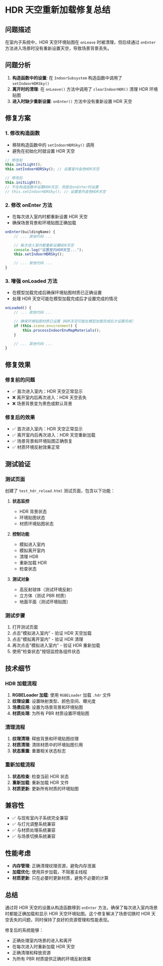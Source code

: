 # HDR 天空重新加载修复总结

## 问题描述

在室内子系统中，HDR 天空环境贴图在 `onLeave` 时被清理，但后续通过 `onEnter` 方法进入场景时没有重新设置天空，导致场景背景丢失。

## 问题分析

1. **构造函数中的设置**: 在 `IndoorSubsystem` 构造函数中调用了 `setIndoorHDRSky()`
2. **离开时的清理**: 在 `onLeave()` 方法中调用了 `clearIndoorHDR()` 清理 HDR 环境贴图
3. **进入时缺少重新设置**: `onEnter()` 方法中没有重新设置 HDR 天空

## 修复方案

### 1. 修改构造函数

- 移除构造函数中的 `setIndoorHDRSky()` 调用
- 避免在初始化时就设置 HDR 天空

```javascript
// 修改前
this.initLight();
this.setIndoorHDRSky(); // 设置室内金色HDR天空

// 修改后
this.initLight();
// 不在构造函数中设置HDR天空，而是在onEnter时设置
// this.setIndoorHDRSky(); // 设置室内金色HDR天空
```

### 2. 修改 onEnter 方法

- 在每次进入室内时都重新设置 HDR 天空
- 确保场景背景和环境贴图正确加载

```javascript
onEnter(buildingName) {
    // ... 其他代码 ...

    // 每次进入室内都重新设置HDR天空
    console.log("设置室内HDR天空...");
    this.setIndoorHDRSky();

    // ... 其他代码 ...
}
```

### 3. 增强 onLoaded 方法

- 在模型加载完成后确保环境贴图材质已正确设置
- 处理 HDR 天空可能在模型加载完成后才设置完成的情况

```javascript
onLoaded() {
    // ... 其他代码 ...

    // 确保环境贴图材质已设置（HDR天空可能在模型加载完成后才设置完成）
    if (this.scene.environment) {
        this.processIndoorEnvMapMaterials();
    }

    // ... 其他代码 ...
}
```

## 修复效果

### 修复前的问题

- ✅ 首次进入室内：HDR 天空正常显示
- ❌ 离开室内后再次进入：HDR 天空丢失
- ❌ 场景背景变为黑色或默认背景

### 修复后的效果

- ✅ 首次进入室内：HDR 天空正常显示
- ✅ 离开室内后再次进入：HDR 天空重新加载
- ✅ 场景背景和环境贴图正确恢复
- ✅ 材质环境反射效果正常

## 测试验证

### 测试页面

创建了 `test_hdr_reload.html` 测试页面，包含以下功能：

1. **状态监控**

   - HDR 背景状态
   - 环境贴图状态
   - 材质环境贴图状态

2. **控制功能**

   - 模拟进入室内
   - 模拟离开室内
   - 清理 HDR
   - 重新加载 HDR
   - 检查状态

3. **测试对象**
   - 高反射球体（测试环境反射）
   - 立方体（测试 PBR 材质）
   - 地面平面（测试环境贴图）

### 测试步骤

1. 打开测试页面
2. 点击"模拟进入室内" - 验证 HDR 天空加载
3. 点击"模拟离开室内" - 验证 HDR 清理
4. 再次点击"模拟进入室内" - 验证 HDR 重新加载
5. 使用"检查状态"按钮监控各组件状态

## 技术细节

### HDR 加载流程

1. **RGBELoader 加载**: 使用 `RGBELoader` 加载 `.hdr` 文件
2. **纹理设置**: 设置映射类型、颜色空间、曝光度
3. **场景应用**: 设置为场景背景和环境贴图
4. **材质处理**: 为所有 PBR 材质设置环境贴图

### 清理流程

1. **纹理清理**: 释放背景和环境贴图纹理
2. **材质清理**: 清除材质中的环境贴图引用
3. **状态重置**: 重置相关状态标志

### 重新加载流程

1. **状态检查**: 检查当前 HDR 状态
2. **重新加载**: 重新加载 HDR 文件
3. **材质更新**: 更新所有材质的环境贴图

## 兼容性

- ✅ 与现有室内子系统完全兼容
- ✅ 与灯光调整系统兼容
- ✅ 与材质处理系统兼容
- ✅ 与场景切换系统兼容

## 性能考虑

- **内存管理**: 正确清理纹理资源，避免内存泄漏
- **加载优化**: 使用异步加载，不阻塞主线程
- **材质更新**: 只在必要时更新材质，避免不必要的计算

## 总结

通过将 HDR 天空的设置从构造函数移到 `onEnter` 方法，确保了每次进入室内场景时都能正确加载和显示 HDR 天空环境贴图。这个修复解决了场景切换时 HDR 天空丢失的问题，同时保持了良好的资源管理和性能表现。

修复后的系统能够：

- 正确处理室内场景的进入和离开
- 在每次进入时重新加载 HDR 天空
- 正确清理和释放资源
- 为所有 PBR 材质提供正确的环境反射效果
